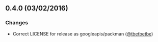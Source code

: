 ## 0.4.0 (03/02/2016)

### Changes

* Correct LICENSE for release as googleapis/packman ([@tbetbetbe][])

[@tbetbetbe]: https://github.com/tbetbetbe
